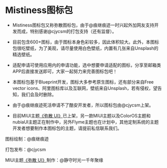 ﻿# Mistiness图标包

- Mistiness图标包又称弥散图标包，由于@痕继痕迹一时兴起外加网友支持开发而成，特别感谢@cjycsm的打包支持（还有监督）。

- 目前包含600+图标，由于图标本身色彩较多，因此体积较大。此外，本图标包很吃壁纸，为了美观，请尽量使用白色壁纸，内置有几张来自Unsplash的精选壁纸。

- 适配申请可使用应用内的申请功能，选中想要申请适配的图标，分享至邮箱类APP后直接发送即可，大家一起努力来完善图标包吧！

- 本图标包基于Blueprint开发，图标大多参考原生图标，还有部分来自Free vector icons、阿里图标库以及互联网，壁纸来自Unsplash，若有侵权，望告知，我们会及时删除。

- 由于@痕继痕迹死活申请不了酷安开发者，所以图标包由@cjycsm上架。

- 目前MIUI主题[《弥散 UI》](http://zhuti.xiaomi.com/detail/42f25d76-7dba-4245-90e8-e0c08dc63251)已上架，另一款MIUI主题以及ColorOS主题和nubiaUI主题正在制作中，另外Flyme主题也在计划中，其他定制系统的主题开发者想要制作本图标包的主题，请提前私信联系我们。

图标绘制：@痕继痕迹

打包发布：@cjycsm 

MIUI主题[《弥散 UI》](http://zhuti.xiaomi.com/detail/42f25d76-7dba-4245-90e8-e0c08dc63251)制作：@静守时光一千年聚缘